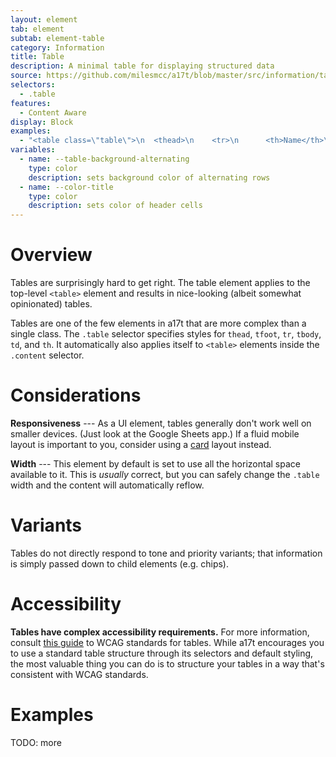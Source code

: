 ```yaml
---
layout: element
tab: element
subtab: element-table
category: Information
title: Table
description: A minimal table for displaying structured data
source: https://github.com/milesmcc/a17t/blob/master/src/information/table.css
selectors:
  - .table
features:
  - Content Aware
display: Block
examples:
  - "<table class=\"table\">\n  <thead>\n    <tr>\n      <th>Name</th>\n      <th>Status</th>\n      <th>Price</th>\n    </tr>\n  </thead>\n  <tbody>\n    <tr>\n      <td>Landinator 9000 <span class=\"badge ~neutral\">New</span></td>\n      <td><span class=\"chip ~positive\">Completed</span></td>\n      <td>$300</td>\n    </tr>\n    <tr>\n      <td>Hammer</td>\n      <td><span class=\"chip ~urge\">Waiting</span></td>\n      <td>$20</td>\n    </tr>\n    <tr>\n      <td>Computer</td>\n      <td><span class=\"chip ~info\">Processing</span></td>\n      <td>$500</td>\n    </tr>\n  </tbody>\n</table>"
variables:
  - name: --table-background-alternating
    type: color
    description: sets background color of alternating rows
  - name: --color-title
    type: color
    description: sets color of header cells
---
```


# Overview

Tables are surprisingly hard to get right. The table element applies to the top-level `<table>` element and results in nice-looking (albeit somewhat opinionated) tables.

Tables are one of the few elements in a17t that are more complex than a single class. The `.table` selector specifies styles for `thead`, `tfoot`, `tr`, `tbody`, `td`, and `th`. It automatically also applies itself to `<table>` elements inside the `.content` selector.

# Considerations

**Responsiveness** --- As a UI element, tables generally don't work well on smaller devices. (Just look at the Google Sheets app.) If a fluid mobile layout is important to you, consider using a [card](/layout/card) layout instead.

**Width** --- This element by default is set to use all the horizontal space available to it. This is _usually_ correct, but you can safely change the `.table` width and the content will automatically reflow.

# Variants

Tables do not directly respond to tone and priority variants; that information is simply passed down to child elements (e.g. chips).

# Accessibility

**Tables have complex accessibility requirements.** For more information, consult [this guide](https://www.w3.org/WAI/tutorials/tables/) to WCAG standards for tables. While a17t encourages you to use a standard table structure through its selectors and default styling, the most valuable thing you can do is to structure your tables in a way that's consistent with WCAG standards.

# Examples

TODO: more
